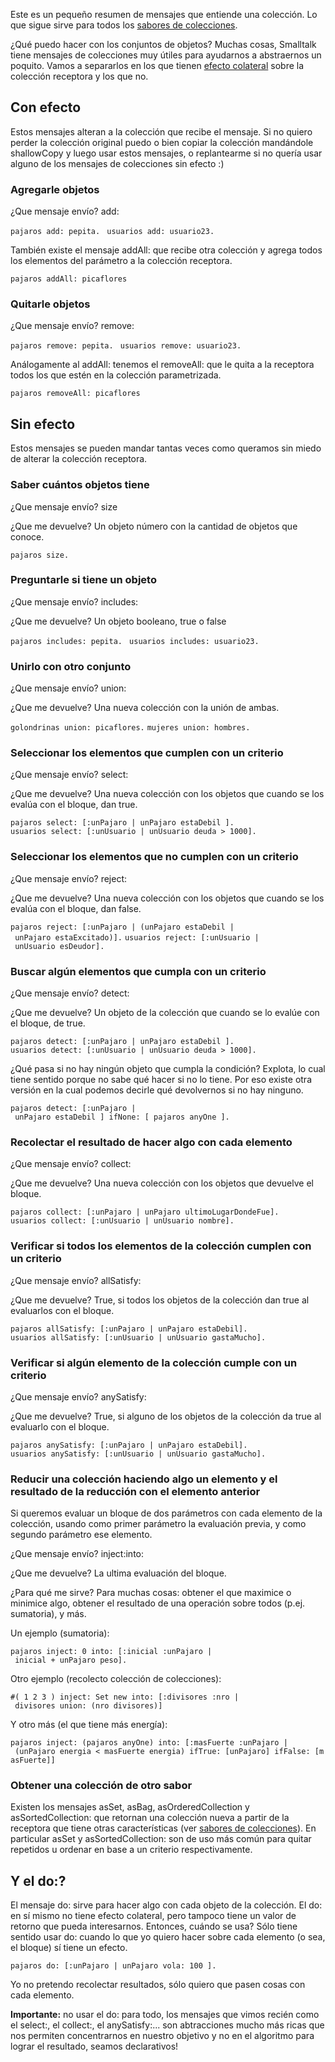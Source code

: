 Este es un pequeño resumen de mensajes que entiende una colección. Lo que sigue sirve para todos los [sabores de colecciones](sabores-de-colecciones.html).

¿Qué puedo hacer con los conjuntos de objetos? Muchas cosas, Smalltalk tiene mensajes de colecciones muy útiles para ayudarnos a abstraernos un poquito. Vamos a separarlos en los que tienen [efecto colateral](transparencia-referencial--efecto-de-lado-y-asignacion-destructiva.html) sobre la colección receptora y los que no.

Con efecto
----------

Estos mensajes alteran a la colección que recibe el mensaje. Si no quiero perder la colección original puedo o bien copiar la colección mandándole shallowCopy y luego usar estos mensajes, o replantearme si no quería usar alguno de los mensajes de colecciones sin efecto :)

### Agregarle objetos

¿Que mensaje envío? add:

`pajaros add: pepita. `
`usuarios add: usuario23. `

También existe el mensaje addAll: que recibe otra colección y agrega todos los elementos del parámetro a la colección receptora.

`pajaros addAll: picaflores`

### Quitarle objetos

¿Que mensaje envío? remove:

`pajaros remove: pepita. `
`usuarios remove: usuario23. `

Análogamente al addAll: tenemos el removeAll: que le quita a la receptora todos los que estén en la colección parametrizada.

`pajaros removeAll: picaflores`

Sin efecto
----------

Estos mensajes se pueden mandar tantas veces como queramos sin miedo de alterar la colección receptora.

### Saber cuántos objetos tiene

¿Que mensaje envío? size

¿Que me devuelve? Un objeto número con la cantidad de objetos que conoce.

`pajaros size.`

### Preguntarle si tiene un objeto

¿Que mensaje envío? includes:

¿Que me devuelve? Un objeto booleano, true o false

`pajaros includes: pepita. `
`usuarios includes: usuario23. `

### Unirlo con otro conjunto

¿Que mensaje envío? union:

¿Que me devuelve? Una nueva colección con la unión de ambas.

`golondrinas union: picaflores.`
`mujeres union: hombres.`

### Seleccionar los elementos que cumplen con un criterio

¿Que mensaje envío? select:

¿Que me devuelve? Una nueva colección con los objetos que cuando se los evalúa con el bloque, dan true.

`pajaros select: [:unPajaro | unPajaro estaDebil ].`
`usuarios select: [:unUsuario | unUsuario deuda > 1000].`

### Seleccionar los elementos que no cumplen con un criterio

¿Que mensaje envío? reject:

¿Que me devuelve? Una nueva colección con los objetos que cuando se los evalúa con el bloque, dan false.

`pajaros reject: [:unPajaro | (unPajaro estaDebil | unPajaro estaExcitado)].`
`usuarios reject: [:unUsuario | unUsuario esDeudor].`

### Buscar algún elementos que cumpla con un criterio

¿Que mensaje envío? detect:

¿Que me devuelve? Un objeto de la colección que cuando se lo evalúe con el bloque, de true.

`pajaros detect: [:unPajaro | unPajaro estaDebil ].`
`usuarios detect: [:unUsuario | unUsuario deuda > 1000].`

¿Qué pasa si no hay ningún objeto que cumpla la condición? Explota, lo cual tiene sentido porque no sabe qué hacer si no lo tiene. Por eso existe otra versión en la cual podemos decirle qué devolvernos si no hay ninguno.

`pajaros detect: [:unPajaro | unPajaro estaDebil ] ifNone: [ pajaros anyOne ].`

### Recolectar el resultado de hacer algo con cada elemento

¿Que mensaje envío? collect:

¿Que me devuelve? Una nueva colección con los objetos que devuelve el bloque.

`pajaros collect: [:unPajaro | unPajaro ultimoLugarDondeFue].`
`usuarios collect: [:unUsuario | unUsuario nombre].`

### Verificar si todos los elementos de la colección cumplen con un criterio

¿Que mensaje envío? allSatisfy:

¿Que me devuelve? True, si todos los objetos de la colección dan true al evaluarlos con el bloque.

`pajaros allSatisfy: [:unPajaro | unPajaro estaDebil].`
`usuarios allSatisfy: [:unUsuario | unUsuario gastaMucho].`

### Verificar si algún elemento de la colección cumple con un criterio

¿Que mensaje envío? anySatisfy:

¿Que me devuelve? True, si alguno de los objetos de la colección da true al evaluarlo con el bloque.

`pajaros anySatisfy: [:unPajaro | unPajaro estaDebil].`
`usuarios anySatisfy: [:unUsuario | unUsuario gastaMucho].`

### Reducir una colección haciendo algo un elemento y el resultado de la reducción con el elemento anterior

Si queremos evaluar un bloque de dos parámetros con cada elemento de la colección, usando como primer parámetro la evaluación previa, y como segundo parámetro ese elemento.

¿Que mensaje envío? inject:into:

¿Que me devuelve? La ultima evaluación del bloque.

¿Para qué me sirve? Para muchas cosas: obtener el que maximice o minimice algo, obtener el resultado de una operación sobre todos (p.ej. sumatoria), y más.

Un ejemplo (sumatoria):

`pajaros inject: 0 into: [:inicial :unPajaro | inicial + unPajaro peso]. `

Otro ejemplo (recolecto colección de colecciones):

`#( 1 2 3 ) inject: Set new into: [:divisores :nro | divisores union: (nro divisores)] `

Y otro más (el que tiene más energía):

`pajaros inject: (pajaros anyOne) into: [:masFuerte :unPajaro | (unPajaro energia < masFuerte energia) ifTrue: [unPajaro] ifFalse: [masFuerte]]`

### Obtener una colección de otro sabor

Existen los mensajes asSet, asBag, asOrderedCollection y asSortedCollection: que retornan una colección nueva a partir de la receptora que tiene otras características (ver [sabores de colecciones](sabores-de-colecciones.html)). En particular asSet y asSortedCollection: son de uso más común para quitar repetidos u ordenar en base a un criterio respectivamente.

Y el do:?
---------

El mensaje do: sirve para hacer algo con cada objeto de la colección. El do: en sí mismo no tiene efecto colateral, pero tampoco tiene un valor de retorno que pueda interesarnos. Entonces, cuándo se usa? Sólo tiene sentido usar do: cuando lo que yo quiero hacer sobre cada elemento (o sea, el bloque) sí tiene un efecto.

`pajaros do: [:unPajaro | unPajaro vola: 100 ].`

Yo no pretendo recolectar resultados, sólo quiero que pasen cosas con cada elemento.

**Importante:** no usar el do: para todo, los mensajes que vimos recién como el select:, el collect:, el anySatisfy:... son abtracciones mucho más ricas que nos permiten concentrarnos en nuestro objetivo y no en el algoritmo para lograr el resultado, seamos declarativos!
